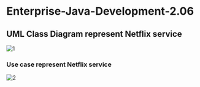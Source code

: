 # Enterprise-Java-Development-2.06

## UML Class Diagram represent Netflix service 

![1](https://github.com/amalg20/Enterprise-Java-Development-2.06/assets/145042005/cbc54e3e-351e-4990-8ddc-1829c1cd9bab)

### Use case represent Netflix service 
![2](https://github.com/amalg20/Enterprise-Java-Development-2.06/assets/145042005/6395f7f6-d330-4f17-896a-aa61b2f437a3)
